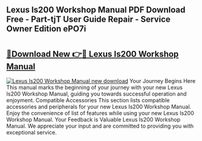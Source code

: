 ## Lexus Is200 Workshop Manual PDF Download Free - Part-tjT User Guide Repair - Service Owner Edition ePO7i

# <h2><a href="http://cf25281.oget.top/?id=Lexus+Is200+Workshop+Manual">🔗Download New 👉🔴 Lexus Is200 Workshop Manual</a></h2>

[![Lexus Is200 Workshop Manual new download](https://i.imgur.com/5g1atiW.png)](http://cf25281.oget.top/?id=Lexus+Is200+Workshop+Manual)
Your Journey Begins Here This manual marks the beginning of your journey with your new Lexus Is200 Workshop Manual, guiding you towards successful operation and enjoyment. Compatible Accessories This section lists compatible accessories and peripherals for your new Lexus Is200 Workshop Manual. Enjoy the convenience of list of features while using your new Lexus Is200 Workshop Manual. Your Feedback is Valuable Lexus Is200 Workshop Manual. We appreciate your input and are committed to providing you with exceptional service.
